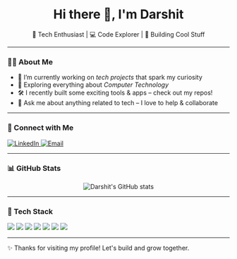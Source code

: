 <h1 align="center">Hi there 👋, I'm Darshit</h1>

<p align="center">
  🚀 Tech Enthusiast | 💻 Code Explorer | 🔧 Building Cool Stuff
</p>

---

### 👨‍💻 About Me

- 🔭 I’m currently working on *tech projects* that spark my curiosity  
- 🌱 Exploring everything about *Computer Technology*  
- 🛠 I recently built some exciting tools & apps – check out my repos!  
- 💬 Ask me about anything related to tech – I love to help & collaborate  

---

### 🔗 Connect with Me

<p align="left">
  <a href="https://www.linkedin.com/in/darshitsodhatra/" target="_blank">
    <img src="https://img.shields.io/badge/LinkedIn-blue?style=for-the-badge&logo=linkedin" alt="LinkedIn"/>
  </a>
  <a href="mailto:darshitsodhatra@gmail.com">
    <img src="https://img.shields.io/badge/Gmail-red?style=for-the-badge&logo=gmail&logoColor=white" alt="Email"/>
  </a>
</p>

---
### 📊 GitHub Stats

<p align="center">
  <img src="https://github-readme-stats.vercel.app/api?username=DarshiT2009&show_icons=true&theme=radical" alt="Darshit's GitHub stats" />
</p>

---

### 🧰 Tech Stack

<p align="left">
  <img src="https://img.shields.io/badge/JavaScript-F7DF1E?style=for-the-badge&logo=javascript&logoColor=black"/>
  <img src="https://img.shields.io/badge/Python-3776AB?style=for-the-badge&logo=python&logoColor=white"/>
  <img src="https://img.shields.io/badge/Node.js-339933?style=for-the-badge&logo=nodedotjs&logoColor=white"/>
  <img src="https://img.shields.io/badge/WebSocket-000000?style=for-the-badge&logo=websocket&logoColor=white"/>
  <img src="https://img.shields.io/badge/MongoDB-4EA94B?style=for-the-badge&logo=mongodb&logoColor=white"/>
  <img src="https://img.shields.io/badge/Java-007396?style=for-the-badge&logo=java&logoColor=white"/>
  <img src="https://img.shields.io/badge/SQL-336791?style=for-the-badge&logo=postgresql&logoColor=white"/>
</p>

---
✨ Thanks for visiting my profile! Let's build and grow together.

